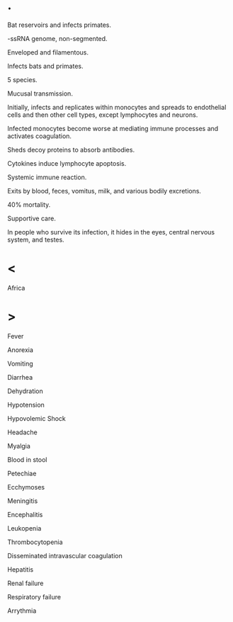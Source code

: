 # .

Bat reservoirs and infects primates.

-ssRNA genome, non-segmented.

Enveloped and filamentous.

Infects bats and primates.

5 species.

Mucusal transmission.

Initially, infects and replicates within monocytes and spreads to endothelial cells and then other cell types, except lymphocytes and neurons.

Infected monocytes become worse at mediating immune processes and activates coagulation.

Sheds decoy proteins to absorb antibodies.

Cytokines induce lymphocyte apoptosis.

Systemic immune reaction.

Exits by blood, feces, vomitus, milk, and various bodily excretions.

40% mortality.

Supportive care.

In people who survive its infection, it hides in the eyes, central nervous system, and testes.

# <

Africa

# >

Fever

Anorexia

Vomiting

Diarrhea

Dehydration

Hypotension

Hypovolemic Shock

Headache

Myalgia

Blood in stool

Petechiae

Ecchymoses

Meningitis

Encephalitis

Leukopenia

Thrombocytopenia

Disseminated intravascular coagulation

Hepatitis

Renal failure

Respiratory failure

Arrythmia

